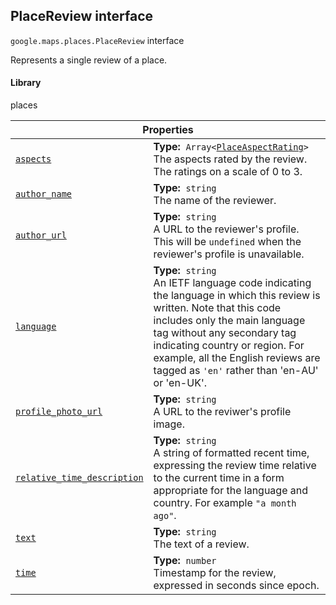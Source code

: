 
<h2 id="PlaceReview">PlaceReview interface</h2>
<p>
<code><span itemprop="path">google.maps.places</span>.<span itemprop="name">PlaceReview</span></code>
interface
</p>
<p>Represents a single review of a place.</p>
<h4>Library</h4>
<p>places</p>
<div class="devsite-table-wrapper"><table class="properties responsive" summary="interface PlaceReview - Properties">
<thead>
<tr><th colspan="2">Properties</th>
</tr></thead>
<tbody>
<tr id="PlaceReview.aspects">
<td itemprop="property"><code><a class="secret-link" href="#PlaceReview.aspects"><span>aspects</span></a></code></td>
<td><div><strong>Type:</strong>&nbsp; <code>Array&lt;<a href="PlaceAspectRating.md">PlaceAspectRating</a>&gt;</code></div>
<div class="desc">The aspects rated by the review. The ratings on a scale of 0 to 3.</div></td>
</tr>
<tr id="PlaceReview.author_name">
<td itemprop="property"><code><a class="secret-link" href="#PlaceReview.author_name"><span>author_name</span></a></code></td>
<td><div><strong>Type:</strong>&nbsp; <code>string</code></div>
<div class="desc">The name of the reviewer.</div></td>
</tr>
<tr id="PlaceReview.author_url">
<td itemprop="property"><code><a class="secret-link" href="#PlaceReview.author_url"><span>author_url</span></a></code></td>
<td><div><strong>Type:</strong>&nbsp; <code>string</code></div>
<div class="desc">A URL to the reviewer's profile. This will be <code>undefined</code> when the reviewer's profile is unavailable.</div></td>
</tr>
<tr id="PlaceReview.language">
<td itemprop="property"><code><a class="secret-link" href="#PlaceReview.language"><span>language</span></a></code></td>
<td><div><strong>Type:</strong>&nbsp; <code>string</code></div>
<div class="desc">An IETF language code indicating the language in which this review is written. Note that this code includes only the main language tag without any secondary tag indicating country or region. For example, all the English reviews are tagged as <code>'en'</code> rather than 'en-AU' or 'en-UK'.</div></td>
</tr>
<tr id="PlaceReview.profile_photo_url">
<td itemprop="property"><code><a class="secret-link" href="#PlaceReview.profile_photo_url"><span>profile_photo_url</span></a></code></td>
<td><div><strong>Type:</strong>&nbsp; <code>string</code></div>
<div class="desc">A URL to the reviwer's profile image.</div></td>
</tr>
<tr id="PlaceReview.relative_time_description">
<td itemprop="property"><code><a class="secret-link" href="#PlaceReview.relative_time_description"><span>relative_time_description</span></a></code></td>
<td><div><strong>Type:</strong>&nbsp; <code>string</code></div>
<div class="desc">A string of formatted recent time, expressing the review time relative to the current time in a form appropriate for the language and country. For example <code>"a month ago"</code>.</div></td>
</tr>
<tr id="PlaceReview.text">
<td itemprop="property"><code><a class="secret-link" href="#PlaceReview.text"><span>text</span></a></code></td>
<td><div><strong>Type:</strong>&nbsp; <code>string</code></div>
<div class="desc">The text of a review.</div></td>
</tr>
<tr id="PlaceReview.time">
<td itemprop="property"><code><a class="secret-link" href="#PlaceReview.time"><span>time</span></a></code></td>
<td><div><strong>Type:</strong>&nbsp; <code>number</code></div>
<div class="desc">Timestamp for the review, expressed in seconds since epoch.</div></td>
</tr>
</tbody>
</table></div>
<script src="replace_links.js"></script>
